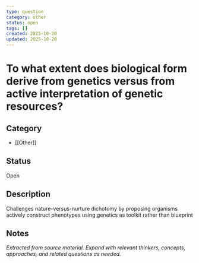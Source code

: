 ```yaml
---
type: question
category: other
status: open
tags: []
created: 2025-10-20
updated: 2025-10-20
---
```


# To what extent does biological form derive from genetics versus from active interpretation of genetic resources?

## Category

- [[Other]]

## Status

Open

## Description

Challenges nature-versus-nurture dichotomy by proposing organisms actively construct phenotypes using genetics as toolkit rather than blueprint

## Notes

*Extracted from source material. Expand with relevant thinkers, concepts, approaches, and related questions as needed.*
